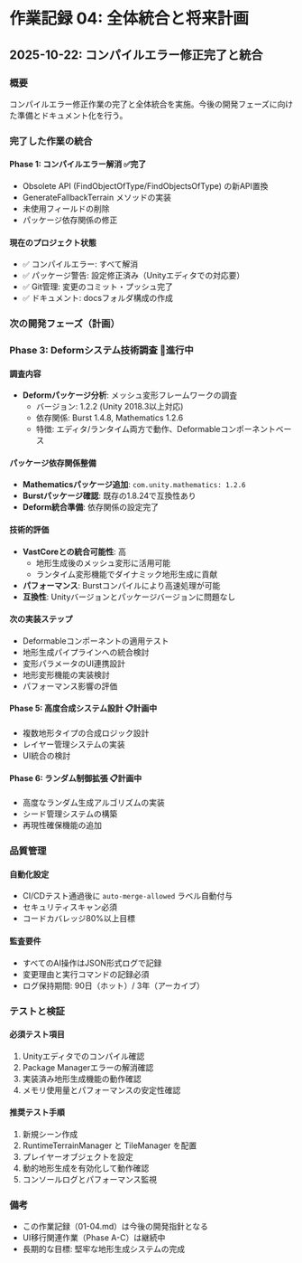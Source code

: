 # 作業記録 04: 全体統合と将来計画

## 2025-10-22: コンパイルエラー修正完了と統合

### 概要
コンパイルエラー修正作業の完了と全体統合を実施。今後の開発フェーズに向けた準備とドキュメント化を行う。

### 完了した作業の統合
#### Phase 1: コンパイルエラー解消 ✅完了
- Obsolete API (FindObjectOfType/FindObjectsOfType) の新API置換
- GenerateFallbackTerrain メソッドの実装
- 未使用フィールドの削除
- パッケージ依存関係の修正

#### 現在のプロジェクト状態
- ✅ コンパイルエラー: すべて解消
- ✅ パッケージ警告: 設定修正済み（Unityエディタでの対応要）
- ✅ Git管理: 変更のコミット・プッシュ完了
- ✅ ドキュメント: docsフォルダ構成の作成

### 次の開発フェーズ（計画）
### Phase 3: Deformシステム技術調査 🔄進行中
#### 調査内容
- **Deformパッケージ分析**: メッシュ変形フレームワークの調査
  - バージョン: 1.2.2 (Unity 2018.3以上対応)
  - 依存関係: Burst 1.4.8, Mathematics 1.2.6
  - 特徴: エディタ/ランタイム両方で動作、Deformableコンポーネントベース

#### パッケージ依存関係整備
- **Mathematicsパッケージ追加**: `com.unity.mathematics: 1.2.6`
- **Burstパッケージ確認**: 既存の1.8.24で互換性あり
- **Deform統合準備**: 依存関係の設定完了

#### 技術的評価
- **VastCoreとの統合可能性**: 高
  - 地形生成後のメッシュ変形に活用可能
  - ランタイム変形機能でダイナミック地形生成に貢献
- **パフォーマンス**: Burstコンパイルにより高速処理が可能
- **互換性**: Unityバージョンとパッケージバージョンに問題なし

#### 次の実装ステップ
- Deformableコンポーネントの適用テスト
- 地形生成パイプラインへの統合検討
- 変形パラメータのUI連携設計
- 地形変形機能の実装検討
- パフォーマンス影響の評価

#### Phase 5: 高度合成システム設計 📋計画中
- 複数地形タイプの合成ロジック設計
- レイヤー管理システムの実装
- UI統合の検討

#### Phase 6: ランダム制御拡張 📋計画中
- 高度なランダム生成アルゴリズムの実装
- シード管理システムの構築
- 再現性確保機能の追加

### 品質管理
#### 自動化設定
- CI/CDテスト通過後に `auto-merge-allowed` ラベル自動付与
- セキュリティスキャン必須
- コードカバレッジ80%以上目標

#### 監査要件
- すべてのAI操作はJSON形式ログで記録
- 変更理由と実行コマンドの記録必須
- ログ保持期間: 90日（ホット）/ 3年（アーカイブ）

### テストと検証
#### 必須テスト項目
1. Unityエディタでのコンパイル確認
2. Package Managerエラーの解消確認
3. 実装済み地形生成機能の動作確認
4. メモリ使用量とパフォーマンスの安定性確認

#### 推奨テスト手順
1. 新規シーン作成
2. RuntimeTerrainManager と TileManager を配置
3. プレイヤーオブジェクトを設定
4. 動的地形生成を有効化して動作確認
5. コンソールログとパフォーマンス監視

### 備考
- この作業記録（01-04.md）は今後の開発指針となる
- UI移行関連作業（Phase A-C）は継続中
- 長期的な目標: 堅牢な地形生成システムの完成
